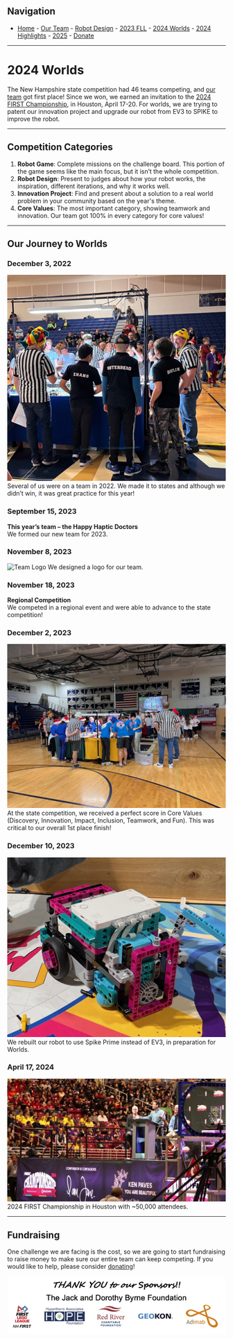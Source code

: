 ## Navigation
- [Home](/index.md) - [Our Team](/our-team/index.md) - [Robot Design](/happy-haptic-doctors-robot-design/index.md) - [2023 FLL](/2023-fll/index.md) - [2024 Worlds](/2024-worlds/index.md) - [2024 Highlights](/2024/index.md) - [2025](/2025/index.md) - [Donate](/donate/index.md)

---

# 2024 Worlds
The New Hampshire state competition had 46 teams competing, and [our team](../our-team/index.html) got first place! Since we won, we earned an invitation to the [2024 FIRST Championship](https://www.firstchampionship.org/), in Houston, April 17-20. For worlds, we are trying to patent our innovation project and upgrade our robot from EV3 to SPIKE to improve the robot.

---

## Competition Categories

1. **Robot Game**: Complete missions on the challenge board. This portion of the game seems like the main focus, but it isn’t the whole competition.
2. **Robot Design**: Present to judges about how your robot works, the inspiration, different iterations, and why it works well.
3. **Innovation Project**: Find and present about a solution to a real world problem in your community based on the year's theme.
4. **Core Values**: The most important category, showing teamwork and innovation. Our team got 100% in every category for core values!

---

## Our Journey to Worlds

### December 3, 2022
![Last year's team](../wp-content/uploads/2024/01/IMG_4330-1024x965.jpg)
Several of us were on a team in 2022. We made it to states and although we didn’t win, it was great practice for this year!

### September 15, 2023
**This year’s team – the Happy Haptic Doctors**  
We formed our new team for 2023.

### November 8, 2023
![Team Logo](../wp-content/uploads/2024/01/Screenshot-2024-01-15-at-7.23.35 PM.png)
We designed a logo for our team.

### November 18, 2023
**Regional Competition**  
We competed in a regional event and were able to advance to the state competition!

### December 2, 2023
![NH State Competition](../wp-content/uploads/2024/01/IMG_7253-1-1024x768.jpg)
At the state competition, we received a perfect score in Core Values (Discovery, Innovation, Impact, Inclusion, Teamwork, and Fun). This was critical to our overall 1st place finish!

### December 10, 2023
![Redesigned Robot](../wp-content/uploads/2024/01/IMG_7455.jpg)
We rebuilt our robot to use Spike Prime instead of EV3, in preparation for Worlds.

### April 17, 2024
![Worlds](../wp-content/uploads/2024/02/why-is-there-food-in-this-seat-1-1024x576.jpg)
2024 FIRST Championship in Houston with ~50,000 attendees.

---

## Fundraising

One challenge we are facing is the cost, so we are going to start fundraising to raise money to make sure our entire team can keep competing. If you would like to help, please consider [donating](../donate/index.html)!

![Sponsors](../wp-content/uploads/2024/04/Sponsors.jpg)